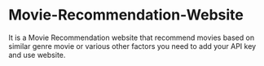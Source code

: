 # Movie-Recommendation-Website
It is a Movie Recommendation website that recommend movies based on similar genre movie or various other factors you need to add your API key and use website.
